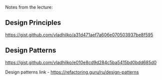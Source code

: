 Notes from the lecture:

## Design Principles

https://gist.github.com/vladhilko/a31d471aef7a606e070503937be8f595


## Design Patterns

https://gist.github.com/vladhilko/e010e8cd9d284c5ba5415bd0bdd685d0


Design patterns link - https://refactoring.guru/ru/design-patterns

